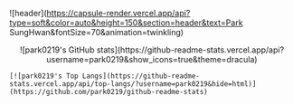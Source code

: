 ![header](https://capsule-render.vercel.app/api?type=soft&color=auto&height=150&section=header&text=Park SungHwan&fontSize=70&animation=twinkling)

<p align="center">
    ![park0219's GitHub stats](https://github-readme-stats.vercel.app/api?username=park0219&show_icons=true&theme=dracula)

    [![park0219's Top Langs](https://github-readme-stats.vercel.app/api/top-langs/?username=park0219&hide=html)](https://github.com/park0219/github-readme-stats)  
</p>

<!--
**park0219/park0219** is a ✨ _special_ ✨ repository because its `README.md` (this file) appears on your GitHub profile.

Here are some ideas to get you started:

- 🔭 I’m currently working on ...
- 🌱 I’m currently learning ...
- 👯 I’m looking to collaborate on ...
- 🤔 I’m looking for help with ...
- 💬 Ask me about ...
- 📫 How to reach me: ...
- 😄 Pronouns: ...
- ⚡ Fun fact: ...
-->
